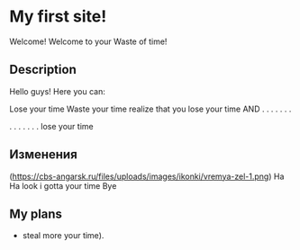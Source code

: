# My first site!
Welcome! Welcome to your Waste of time!

## Description
Hello guys! Here you can:

Lose your time
Waste your time
realize that you lose your time
AND
.
.
.
.
.
.
.

.
.
.
.
.
.
.
lose your time

## Изменения
(https://cbs-angarsk.ru/files/uploads/images/ikonki/vremya-zel-1.png)
Ha Ha
look
i gotta your time
Bye

## My plans
- steal more your time).
  
